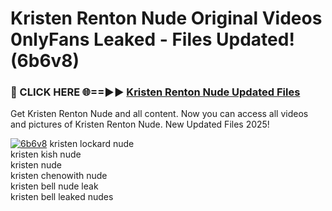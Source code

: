 # Kristen Renton Nude Original Videos 0nlyFans Leaked - Files Updated! (6b6v8)

<h3>🔴 CLICK HERE 🌐==►► <a href="https://tinyurl.com/5h6xmrr3" rel="nofollow">Kristen Renton Nude Updated Files</a></h3>

Get Kristen Renton Nude and all content. Now you can access all videos and pictures of Kristen Renton Nude. New Updated Files 2025!

[![6b6v8](https://i.imgur.com/KVD873Z.gif)](https://tinyurl.com/5h6xmrr3)
kristen lockard nude<br>
kristen kish nude<br>
kristen nude<br>
kristen chenowith nude<br>
kristen bell nude leak<br>
kristen bell leaked nudes